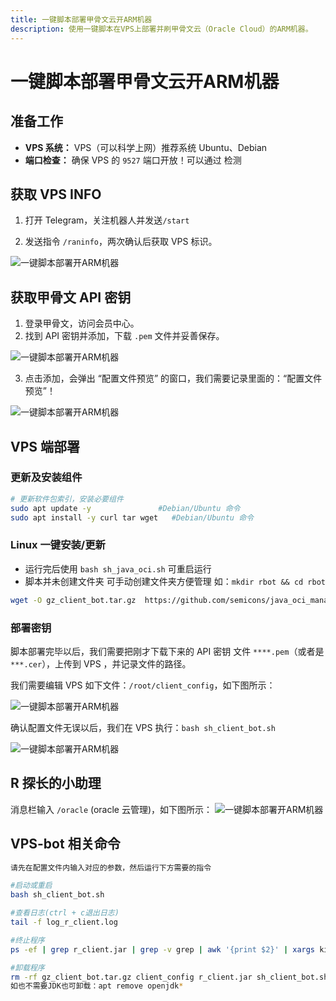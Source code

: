 ```yaml
---
title: 一键脚本部署甲骨文云开ARM机器
description: 使用一键脚本在VPS上部署并刷甲骨文云（Oracle Cloud）的ARM机器。
---
```


# 一键脚本部署甲骨文云开ARM机器

## 准备工作

<Links
  :grid="3"
  :items="[
    {
      icon: { icon: 'cib:github', color: { light: '#000', dark: '#fff' } },
      name: 'R探长 Bot',
      desc: '在 GitHub 上查看 Oracle / Azure 云管理工具源码',
      link: 'https://github.com/semicons/java_oci_manage'
    },
    {
      icon: 'logos:telegram',
      name: 'R探长',
      desc: 'Telegram 频道，分享 Oracle / Azure 云相关资源',
      link: 'https://t.me/agentONE_R'
    },
    {
      icon: 'logos:telegram',
      name: 'R探长小助理',
      desc: 'Telegram 智能 Bot，支持自动开通与查询服务',
      link: 'https://t.me/radiance_helper_bot'
    }
  ]"
/>

- **VPS 系统：** VPS（可以科学上网）推荐系统 Ubuntu、Debian
- **端口检查：** 确保 VPS 的 `9527` 端口开放！可以通过 <Pill image="https://csstools.chinaz.com/favicon.ico" name="端口扫描" link="https://tool.chinaz.com/port" /> 检测

## 获取 VPS INFO

1. 打开 Telegram，关注机器人并发送`/start`

2. 发送指令 `/raninfo`，两次确认后获取 VPS 标识。

![一键脚本部署开ARM机器](https://i.theojs.cn/docs/202309032107312.webp '获取 VPS INFO')

## 获取甲骨文 API 密钥

1. 登录甲骨文，访问会员中心。
2. 找到 API 密钥并添加，下载 `.pem` 文件并妥善保存。

![一键脚本部署开ARM机器](https://i.theojs.cn/docs/20230903211053.webp '下载甲骨文 API 密钥')

3. 点击添加，会弹出 “配置文件预览” 的窗口，我们需要记录里面的：“配置文件预览”！

![一键脚本部署开ARM机器](https://i.theojs.cn/docs/202309032112188.webp '配置文件预览')

## VPS 端部署

### 更新及安装组件

```bash
# 更新软件包索引，安装必要组件
sudo apt update -y               #Debian/Ubuntu 命令
sudo apt install -y curl tar wget   #Debian/Ubuntu 命令
```

### Linux 一键安装/更新

- 运行完后使用 `bash sh_java_oci.sh` 可重启运行
- 脚本并未创建文件夹 可手动创建文件夹方便管理 如：`mkdir rbot && cd rbot`

```bash
wget -O gz_client_bot.tar.gz  https://github.com/semicons/java_oci_manage/releases/latest/download/gz_client_bot.tar.gz && tar -zxvf gz_client_bot.tar.gz --exclude=client_config  && tar -zxvf gz_client_bot.tar.gz --skip-old-files client_config && chmod +x sh_client_bot.sh && bash sh_client_bot.sh
```

### 部署密钥

脚本部署完毕以后，我们需要把刚才下载下来的 API 密钥 文件 `****.pem`（或者是`***.cer`），上传到 VPS ，并记录文件的路径。

我们需要编辑 VPS 如下文件：`/root/client_config`，如下图所示：

![一键脚本部署开ARM机器](https://i.theojs.cn/docs/202309032121395.webp '编辑`client_config`文件')

确认配置文件无误以后，我们在 VPS 执行：`bash sh_client_bot.sh `

![一键脚本部署开ARM机器](https://i.theojs.cn/docs/202309032126839.webp '执行：`bash sh_client_bot.sh `')

## R 探长的小助理

消息栏输入 `/oracle` (oracle 云管理)，如下图所示：
![一键脚本部署开ARM机器](https://i.theojs.cn/docs/202309032123801.webp 'R 探长的小助理')

## VPS-bot 相关命令

```bash
请先在配置文件内输入对应的参数，然后运行下方需要的指令

#启动或重启
bash sh_client_bot.sh

#查看日志(ctrl + c退出日志)
tail -f log_r_client.log

#终止程序
ps -ef | grep r_client.jar | grep -v grep | awk '{print $2}' | xargs kill -9

#卸载程序
rm -rf gz_client_bot.tar.gz client_config r_client.jar sh_client_bot.sh log_r_client.log debug-.log
如也不需要JDK也可卸载：apt remove openjdk*

```
